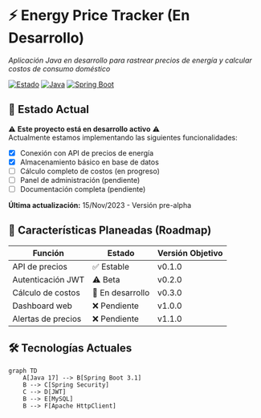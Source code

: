 # ⚡ Energy Price Tracker (En Desarrollo)

_Aplicación Java en desarrollo para rastrear precios de energía y calcular costos de consumo doméstico_

[![Estado](https://img.shields.io/badge/Estado-En%20Desarrollo-orange)](https://github.com/tu-usuario/energy-price-tracker)
[![Java](https://img.shields.io/badge/Java-17%2B-blue)](https://www.oracle.com/java/)
[![Spring Boot](https://img.shields.io/badge/Spring%20Boot-3.1-green)](https://spring.io/projects/spring-boot)

## 📌 Estado Actual

⚠️ **Este proyecto está en desarrollo activo** ⚠️  
Actualmente estamos implementando las siguientes funcionalidades:

- [x] Conexión con API de precios de energía
- [x] Almacenamiento básico en base de datos
- [ ] Cálculo completo de costos (en progreso)
- [ ] Panel de administración (pendiente)
- [ ] Documentación completa (pendiente)

**Última actualización:** 15/Nov/2023 - Versión pre-alpha

## 🚀 Características Planeadas (Roadmap)

| Función                | Estado      | Versión Objetivo |
|------------------------|-------------|------------------|
| API de precios         | ✅ Estable   | v0.1.0           |
| Autenticación JWT      | ⚠️ Beta     | v0.2.0           |
| Cálculo de costos      | 🚧 En desarrollo | v0.3.0       |
| Dashboard web          | ❌ Pendiente | v1.0.0           |
| Alertas de precios     | ❌ Pendiente | v1.1.0           |

## 🛠 Tecnologías Actuales

```mermaid
graph TD
    A[Java 17] --> B[Spring Boot 3.1]
    B --> C[Spring Security]
    C --> D[JWT]
    B --> E[MySQL]
    B --> F[Apache HttpClient]
